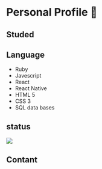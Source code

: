 # Personal Profile 📖 



## Studed 



## Language  

* Ruby  
* Javescript 
* React 
* React Native 
* HTML 5 
* CSS 3  
* SQL data bases  

## status   

<img src="https://github-readme-stats.vercel.app/api?username=Ben-glitch-cloud&show_icons=true&theme=tokyonight">

 ## Contant
